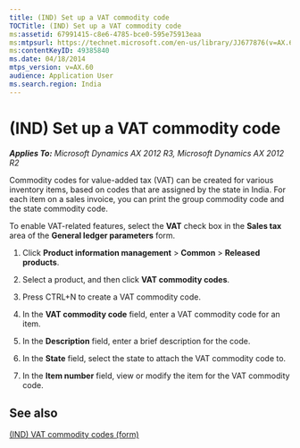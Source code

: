 ```yaml
---
title: (IND) Set up a VAT commodity code
TOCTitle: (IND) Set up a VAT commodity code
ms:assetid: 67991415-c8e6-4785-bce0-595e75913eaa
ms:mtpsurl: https://technet.microsoft.com/en-us/library/JJ677876(v=AX.60)
ms:contentKeyID: 49385840
ms.date: 04/18/2014
mtps_version: v=AX.60
audience: Application User
ms.search.region: India
---
```


# (IND) Set up a VAT commodity code 


_**Applies To:** Microsoft Dynamics AX 2012 R3, Microsoft Dynamics AX 2012 R2_

Commodity codes for value-added tax (VAT) can be created for various inventory items, based on codes that are assigned by the state in India. For each item on a sales invoice, you can print the group commodity code and the state commodity code.

To enable VAT-related features, select the **VAT** check box in the **Sales tax** area of the **General ledger parameters** form.

1.  Click **Product information management** \> **Common** \> **Released products**.

2.  Select a product, and then click **VAT commodity codes**.

3.  Press CTRL+N to create a VAT commodity code.

4.  In the **VAT commodity code** field, enter a VAT commodity code for an item.

5.  In the **Description** field, enter a brief description for the code.

6.  In the **State** field, select the state to attach the VAT commodity code to.

7.  In the **Item number** field, view or modify the item for the VAT commodity code.

## See also

[(IND) VAT commodity codes (form)](https://technet.microsoft.com/en-us/library/jj664797\(v=ax.60\))

  



